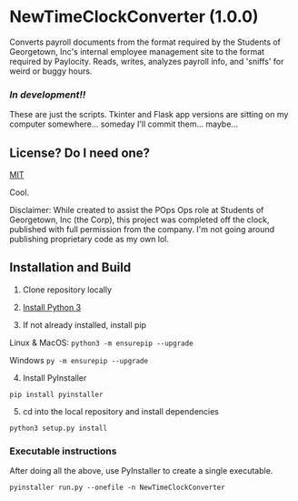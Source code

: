 # NewTimeClockConverter (1.0.0)

Converts payroll documents from the format required by the Students of Georgetown, Inc's internal employee management site to the format required by Paylocity. Reads, writes, analyzes payroll info, and 'sniffs' for weird or buggy hours.

### _In development!!_

These are just the scripts. Tkinter and Flask app versions are sitting on my computer somewhere... someday I'll commit them... maybe...

## License? Do I need one?
[MIT](https://choosealicense.com/licenses/mit/)

Cool.

Disclaimer: While created to assist the POps Ops role at Students of Georgetown, Inc (the Corp), this project was completed off the clock, published with full permission from the company. I'm not going around publishing proprietary code as my own lol.

## Installation and Build

1. Clone repository locally

2. [Install Python 3](https://www.python.org/downloads/)

3. If not already installed, install pip

Linux & MacOS: ```python3 -m ensurepip --upgrade```

Windows ```py -m ensurepip --upgrade```

4. Install PyInstaller

```pip install pyinstaller```

5. cd into the local repository and install dependencies

```python3 setup.py install```


### Executable instructions
After doing all the above, use PyInstaller to create a single executable. 

```pyinstaller run.py --onefile -n NewTimeClockConverter ```

